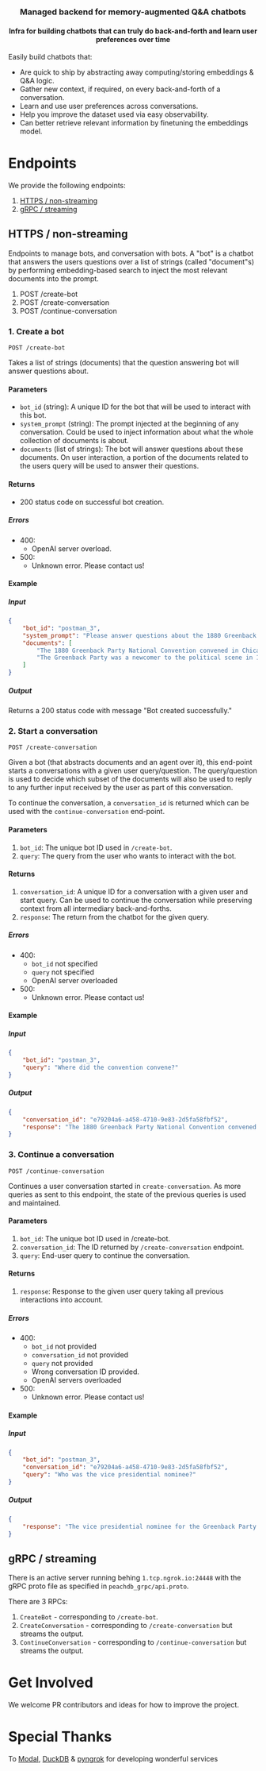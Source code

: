 <h3 align="center">Managed backend for memory-augmented Q&A chatbots</h3>
<h4 align="center">Infra for building chatbots that can truly do back-and-forth and learn user preferences over time</h4>

Easily build chatbots that:
- Are quick to ship by abstracting away computing/storing embeddings & Q&A logic.
- Gather new context, if required, on every back-and-forth of a conversation.
- Learn and use user preferences across conversations.
- Help you improve the dataset used via easy observability.
- Can better retrieve relevant information by finetuning the embeddings model.


# Endpoints

We provide the following endpoints:
1. [HTTPS / non-streaming](https://github.com/peach-db/peachdb#https--non-streaming)
2. [gRPC / streaming](https://github.com/peach-db/peachdb#grpc--streaming)


## HTTPS / non-streaming

Endpoints to manage bots, and conversation with bots. A "bot" is a chatbot that answers the users questions over a list of strings (called "document"s) by performing embedding-based search to inject the most relevant documents into the prompt.

1. POST /create-bot
2. POST /create-conversation
3. POST /continue-conversation

### 1. Create a bot 
`POST /create-bot`

Takes a list of strings (documents) that the question answering bot will answer questions about.

#### Parameters

- `bot_id` (string): A unique ID for the bot that will be used to interact with this bot.
- `system_prompt` (string): The prompt injected at the beginning of any conversation. Could be used to inject information about what the whole collection of documents is about. 
- `documents` (list of strings): The bot will answer questions about these documents. On user interaction, a portion of the documents related to the users query will be used to answer their questions.

#### Returns

- 200 status code on successful bot creation.

##### Errors

- 400:
  - OpenAI server overload.
- 500:
  - Unknown error. Please contact us!

#### Example

##### Input

```json
{
    "bot_id": "postman_3",
    "system_prompt": "Please answer questions about the 1880 Greenback Party National Convention.",
    "documents": [
        "The 1880 Greenback Party National Convention convened in Chicago from June 9 to June 11 to select presidential and vice presidential nominees and write a party platform for the Greenback Party in the United States presidential election of 1880. Delegates chose James B. Weaver of Iowa for President and Barzillai J. Chambers of Texas for Vice President.",
        "The Greenback Party was a newcomer to the political scene in 1880 having arisen, mostly in the nation's West and South, as a response to the economic depression that followed the Panic of 1873. During the Civil War, Congress had authorized greenbacks, a form of money redeemable in government bonds, rather than in then-traditional gold. After the war, many Democrats and Republicans in the East sought to return to the gold standard, and the government began to withdraw greenbacks from circulation. The reduction of the money supply, combined with the economic depression, made life harder for debtors, farmers, and industrial laborers; the Greenback Party hoped to draw support from these groups."
    ]
}
```

##### Output

Returns a 200 status code with message "Bot created successfully."

### 2. Start a conversation
`POST /create-conversation`

Given a bot (that abstracts documents and an agent over it), this end-point starts a conversations with a given user query/question. The query/question is used to decide which subset of the documents will also be used to reply to any further input received by the user as part of this conversation.

To continue the conversation, a `conversation_id` is returned which can be used with the `continue-conversation` end-point.

#### Parameters

1. `bot_id`: The unique bot ID used in `/create-bot`.
2. `query`: The query from the user who wants to interact with the bot.

#### Returns

1. `conversation_id`: A unique ID for a conversation with a given user and start query. Can be used to continue the conversation while preserving context from all intermediary back-and-forths.
2. `response`: The return from the chatbot for the given query.

##### Errors

- 400:
    - `bot_id` not specified
    - `query` not specified
    - OpenAI server overloaded
- 500:
    - Unknown error. Please contact us!

#### Example

##### Input
```json
{
    "bot_id": "postman_3",
    "query": "Where did the convention convene?"
}
```

##### Output

```json
{
    "conversation_id": "e79204a6-a458-4710-9e83-2d5fa58fbf52",
    "response": "The 1880 Greenback Party National Convention convened in Chicago."
}
```

### 3. Continue a conversation
`POST /continue-conversation`

Continues a user conversation started in `create-conversation`. As more queries as sent to this endpoint, the state of the previous queries is used and maintained.

#### Parameters

1. `bot_id`: The unique bot ID used in /create-bot.
2. `conversation_id`: The ID returned by `/create-conversation` endpoint.
3. `query`: End-user query to continue the conversation.

#### Returns

1. `response`: Response to the given user query taking all previous interactions into account.

##### Errors

- 400:
    - `bot_id` not provided
    - `conversation_id` not provided
    - `query` not provided
    - Wrong conversation ID provided.
    - OpenAI servers overloaded
- 500:
    - Unknown error. Please contact us!
#### Example

##### Input

```json
{
    "bot_id": "postman_3",
    "conversation_id": "e79204a6-a458-4710-9e83-2d5fa58fbf52",
    "query": "Who was the vice presidential nominee?"
}
```

##### Output

```json
{
    "response": "The vice presidential nominee for the Greenback Party in the 1880 United States presidential election was Barzillai J. Chambers of Texas."
}
```

## gRPC / streaming

There is an active server running behing `1.tcp.ngrok.io:24448` with the gRPC proto file as specified in `peachdb_grpc/api.proto`.

There are 3 RPCs:

1. `CreateBot` - corresponding to `/create-bot`.
2. `CreateConversation` - corresponding to `/create-conversation` but streams the output.
3. `ContinueConversation` - corresponding to `/continue-conversation` but streams the output.

# Get Involved
We welcome PR contributors and ideas for how to improve the project.

# Special Thanks
To [Modal](https://modal.com/), [DuckDB](https://github.com/duckdb/duckdb) & [pyngrok](https://pypi.org/project/pyngrok/) for developing wonderful services
